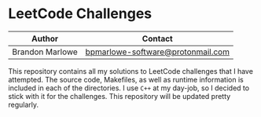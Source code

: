 # LeetCode Challenges

| Author          | Contact                           |
| --------------- | --------------------------------- |
| Brandon Marlowe | bpmarlowe-software@protonmail.com |

This repository contains all my solutions to LeetCode challenges that I have attempted. The source
code, Makefiles, as well as runtime information is included in each of the directories. I use
`C++` at my day-job, so I decided to stick with it for the challenges. This repository will be
updated pretty regularly.
